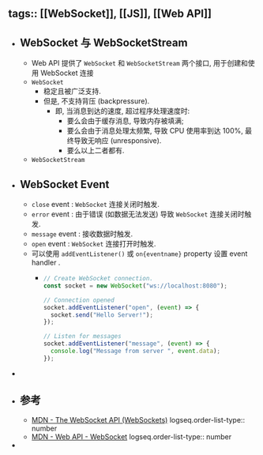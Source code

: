 tags:: [[WebSocket]], [[JS]], [[Web API]] 
---

- ## WebSocket 与 WebSocketStream
	- Web API 提供了 `WebSocket` 和 `WebSocketStream` 两个接口, 用于创建和使用 WebSocket 连接
	- `WebSocket`
		- 稳定且被广泛支持.
		- 但是, 不支持背压 (backpressure).
			- 即, 当消息到达的速度, 超过程序处理速度时:
				- 要么会由于缓存消息, 导致内存被填满;
				- 要么会由于消息处理太频繁, 导致 CPU 使用率到达 100%, 最终导致无响应 (unresponsive).
				- 要么以上二者都有.
	- `WebSocketStream`
- ## WebSocket Event
	- `close` event : `WebSocket` 连接关闭时触发.
	- `error` event : 由于错误 (如数据无法发送) 导致 `WebSocket` 连接关闭时触发.
	- `message` event : 接收数据时触发.
	- `open` event : `WebSocket` 连接打开时触发.
	- 可以使用 `addEventListener()` 或 `on{eventname}` property 设置 event handler .
		- ``` js
		  // Create WebSocket connection.
		  const socket = new WebSocket("ws://localhost:8080");
		  
		  // Connection opened
		  socket.addEventListener("open", (event) => {
		    socket.send("Hello Server!");
		  });
		  
		  // Listen for messages
		  socket.addEventListener("message", (event) => {
		    console.log("Message from server ", event.data);
		  });
		  ```
-
- ## 参考
	- [MDN - The WebSocket API (WebSockets)](https://developer.mozilla.org/en-US/docs/Web/API/WebSockets_API)
	  logseq.order-list-type:: number
	- [MDN - Web API - WebSocket](https://developer.mozilla.org/en-US/docs/Web/API/WebSocket)
	  logseq.order-list-type:: number
-